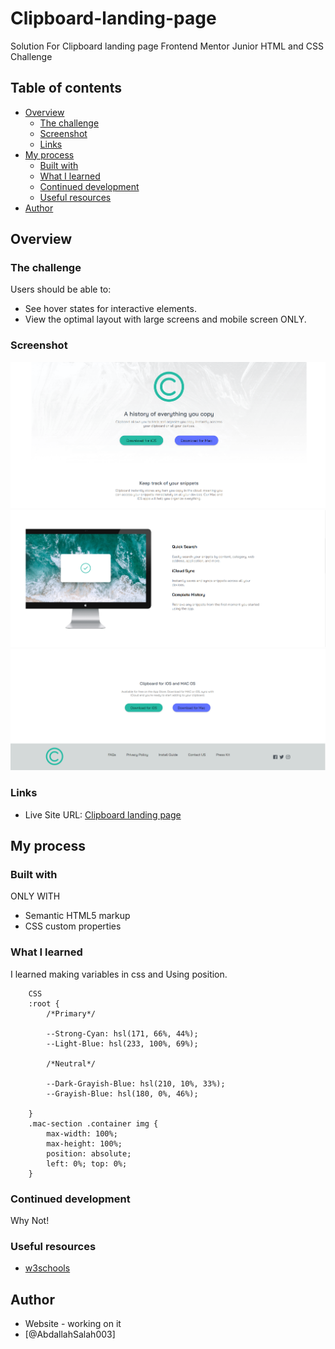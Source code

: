 # Clipboard-landing-page
Solution For Clipboard landing page Frontend Mentor Junior HTML and CSS Challenge
## Table of contents

- [Overview](#overview)
  - [The challenge](#the-challenge)
  - [Screenshot](#screenshot)
  - [Links](#links)
- [My process](#my-process)
  - [Built with](#built-with)
  - [What I learned](#what-i-learned)
  - [Continued development](#continued-development)
  - [Useful resources](#useful-resources)
- [Author](#author)


## Overview

### The challenge

Users should be able to:

- See hover states for interactive elements.
- View the optimal layout with large screens and mobile screen ONLY.

### Screenshot

![](Untitled.png)
![](Untitled1.png)
![](Untitled2.png)

### Links

- Live Site URL: [Clipboard landing page](https://abdallahsalah003.github.io/Clipboard-landing-page/)

## My process

### Built with
ONLY WITH
- Semantic HTML5 markup
- CSS custom properties

### What I learned
I learned making variables in css and Using position.
```
    CSS
    :root {
        /*Primary*/
    
        --Strong-Cyan: hsl(171, 66%, 44%);
        --Light-Blue: hsl(233, 100%, 69%);
        
        /*Neutral*/
        
        --Dark-Grayish-Blue: hsl(210, 10%, 33%);
        --Grayish-Blue: hsl(180, 0%, 46%);
        
    }    
    .mac-section .container img {
        max-width: 100%;
        max-height: 100%;
        position: absolute;
        left: 0%; top: 0%;
    }
```

### Continued development
Why Not!
### Useful resources
- [w3schools](https://www.w3schools.com/howto/howto_css_image_overlay_title.asp)

## Author

- Website - working on it
- [@AbdallahSalah003]
